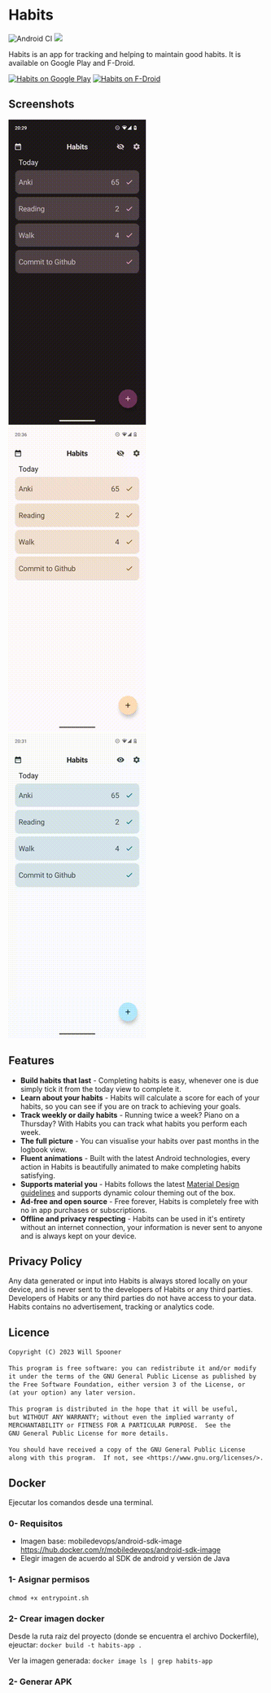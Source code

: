 # Habits

<p>
  <a>
    <img src="https://github.com/willbsp/habits/actions/workflows/android.yml/badge.svg" alt="Android CI">
  </a>
  <a href="https://github.com/willbsp/habits/releases/latest">
      <img src="https://img.shields.io/github/v/release/willbsp/habits" />
  </a>
</p>

Habits is an app for tracking and helping to maintain good habits. It is available on Google Play and F-Droid.

<p>
  <a href="https://play.google.com/store/apps/details?id=com.willbsp.habits"><img alt="Habits on Google Play" src="https://play.google.com/intl/en_us/badges/images/generic/en_badge_web_generic.png" height="80px"/></a>
  <a href="https://f-droid.org/app/com.willbsp.habits"><img alt="Habits on F-Droid" src="https://f-droid.org/badge/get-it-on.png" height="80px"/></a>
</p>

## Screenshots

![Completing habits](screenshots/screenshot-1.gif)
![Editing habits](screenshots/screenshot-2.gif)
![Logbook](screenshots/screenshot-3.gif)

## Features

- **Build habits that last** - Completing habits is easy, whenever one is due simply tick it from
  the today view to complete it.
- **Learn about your habits** - Habits will calculate a score for each of your habits, so you can
  see if you are on track to achieving your goals.
- **Track weekly or daily habits** - Running twice a week? Piano on a Thursday? With Habits you can 
  track what habits you perform each week.
- **The full picture** - You can visualise your habits over past months in the logbook view.
- **Fluent animations** - Built with the latest Android technologies, every action in Habits is
  beautifully animated to make completing habits satisfying.
- **Supports material you** - Habits follows the
  latest [Material Design guidelines](https://m3.material.io/) and supports dynamic colour theming
  out of the box.
- **Ad-free and open source** - Free forever, Habits is completely free with no in app purchases or
  subscriptions.
- **Offline and privacy respecting** - Habits can be used in it's entirety without an internet
  connection, your information is never sent to anyone and is always kept on your device.

## Privacy Policy
Any data generated or input into Habits is always stored locally on your device, and is never sent to the developers of Habits or any third parties. Developers of Habits or any third parties do not have access to your data. Habits contains no advertisement, tracking or analytics code.

## Licence

```
Copyright (C) 2023 Will Spooner

This program is free software: you can redistribute it and/or modify
it under the terms of the GNU General Public License as published by
the Free Software Foundation, either version 3 of the License, or
(at your option) any later version.

This program is distributed in the hope that it will be useful,
but WITHOUT ANY WARRANTY; without even the implied warranty of
MERCHANTABILITY or FITNESS FOR A PARTICULAR PURPOSE.  See the
GNU General Public License for more details.

You should have received a copy of the GNU General Public License
along with this program.  If not, see <https://www.gnu.org/licenses/>.
```


## Docker
Ejecutar los comandos desde una terminal.

### 0- Requisitos
- Imagen base: mobiledevops/android-sdk-image
  https://hub.docker.com/r/mobiledevops/android-sdk-image
- Elegir imagen de acuerdo al SDK de android y versión de Java
### 1- Asignar permisos
`chmod +x entrypoint.sh`

### 2- Crear imagen docker
Desde la ruta raiz del proyecto (donde se encuentra el archivo Dockerfile), ejeuctar:
`docker build -t habits-app .`

Ver la imagen generada:
`docker image ls | grep habits-app`

### 2- Generar APK
